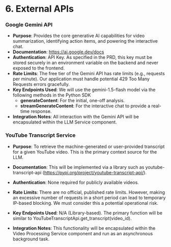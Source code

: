 # 6. External APIs
### Google Gemini API
- **Purpose**: Provides the core generative AI capabilities for video summarization, identifying action items, and powering the interactive chat.
- **Documentation**: https://ai.google.dev/docs
- **Authentication**: API Key. As specified in the PRD, this key must be stored securely in an environment variable on the backend and never exposed to the frontend.
- **Rate Limits**: The free tier of the Gemini API has rate limits (e.g., requests per minute). Our application must handle potential 429 Too Many Requests errors gracefully.
- **Key Endpoints Used**: We will use the gemini-1.5-flash model via the following methods in the Python SDK
    - **generateContent**: For the initial, one-off analysis.
    - **streamGenerateContent**: For the interactive chat to provide a real-time response.
- **Integration Notes**: All interaction with the Gemini API will be encapsulated within the LLM Service component.

### YouTube Transcript Service
- **Purpose**: To retrieve the machine-generated or user-provided transcript for a given YouTube video. This is the primary context source for the LLM.

- **Documentation**: This will be implemented via a library such as youtube-transcript-api (https://pypi.org/project/youtube-transcript-api/).

- **Authentication**: None required for publicly available videos.

- **Rate Limits**: There are no official, published rate limits. However, making an excessive number of requests in a short period can lead to temporary IP-based blocking. We must consider this a potential operational risk.

- **Key Endpoints Used**: N/A (Library-based). The primary function will be similar to YouTubeTranscriptApi.get_transcript(video_id).

- **Integration Notes**: This functionality will be encapsulated within the Video Processing Service component and run as an asynchronous background task.

